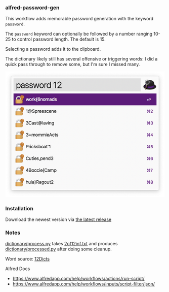 ### alfred-password-gen

This workflow adds memorable password generation with the keyword `password`.

The `password` keyword can optionally be followed by a number ranging 10-25 to control password length. The
default is 15.

Selecting a password adds it to the clipboard.

The dictionary likely still has several offensive or triggering words: I did a quick pass through to remove
some, but I'm sure I missed many.

![screenshot](/docs/screenshot.png)

### Installation

Download the newest version via [the latest release](https://github.com/cholick/alfred-password-gen/releases/latest)

### Notes

[dictionary/process.py](dictionary/process.py) takes [2of12inf.txt](2of12inf.txt) and produces [dictionary/processed.py](dictionary/processed.py) after doing some cleanup.

Word source: [12Dicts](http://wordlist.aspell.net/12dicts-readme/)

Alfred Docs
* https://www.alfredapp.com/help/workflows/actions/run-script/
* https://www.alfredapp.com/help/workflows/inputs/script-filter/json/
